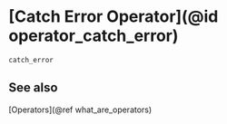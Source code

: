 # [Catch Error Operator](@id operator_catch_error)

```@docs
catch_error
```

## See also

[Operators](@ref what_are_operators)
